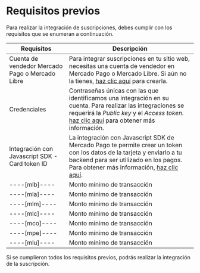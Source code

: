 # Requisitos previos

Para realizar la integración de suscripciones, debes cumplir con los requisitos que se enumeran a continuación.

| Requisitos | Descripción |
|---|---|
| Cuenta de vendedor Mercado Pago o Mercado Libre | Para integrar suscripciones en tu sitio web, necesitas una cuenta de vendedor en Mercado Pago o Mercado Libre. Si aún no la tienes, [haz clic aquí](https://www.mercadopago[FAKER][URL][DOMAIN]/hub/registration/landing) para crearla. |
| Credenciales | Contraseñas únicas con las que identificamos una integración en su cuenta. Para realizar las integraciones se requerirá la _Public key_ y el _Access token_. [haz clic aquí](https://www.mercadopago[FAKER][URL][DOMAIN]/developers/pt/guides/resources/credentials) para obtener más información. |
| Integración con Javascript SDK - Card token ID | La integración con Javascript SDK de Mercado Pago te permite crear un token con los datos de la tarjeta y enviarlo a tu backend para ser utilizado en los pagos. Para obtener más información, [haz clic aquí](https://www.mercadopago[FAKER][URL][DOMAIN]/developers/pt/guides/sdks). |
----[mlb]---- | Monto mínimo de transacción | El monto mínimo permitido para crear una suscripción es de R$ 1,00 y el máximo de R$ 500,00 |------------
----[mla]---- | Monto mínimo de transacción | El monto mínimo permitido para crear una suscripción es de $2,00 y el máximo de $250.00,00 |------------
----[mlm]---- | Monto mínimo de transacción | El monto mínimo permitido para crear una suscripción es de $100,00 y el máximo de $200.00,00 |------------
----[mlc]---- | Monto mínimo de transacción | El monto mínimo permitido para crear una suscripción es de $100,00 y el máximo de $350.00,00 |------------
----[mco]---- | Monto mínimo de transacción | El monto mínimo permitido para crear una suscripción es de $1.500,00 y el máximo de $30.000.000 |------------
----[mpe]---- | Monto mínimo de transacción | El monto mínimo permitido para crear una suscripción es de $2,00 y el máximo de $1.500 |------------
----[mlu]---- | Monto mínimo de transacción | El monto mínimo permitido para crear una suscripción es de $15,00 y el máximo de $300.000 |------------

Si se cumplieron todos los requisitos previos, podrás realizar la integración de la suscripción.
